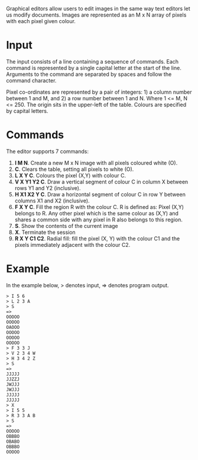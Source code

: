 Graphical editors allow users to edit images in the same way text editors let us modify documents. Images are represented as an M x N array of pixels with each pixel given colour.
# Input
The input consists of a line containing a sequence of commands. Each command is represented by a single capital letter at the start of the line. Arguments to the command are separated by spaces and follow the command character.Pixel co-ordinates are represented by a pair of integers: 1) a column number between 1 and M, and 2) a row number between 1 and N. Where 1 <= M, N <= 250. The origin sits in the upper-left of the table. Colours are specified by capital letters.# CommandsThe editor supports 7 commands:1. **I M N**. Create a new M x N image with all pixels coloured white (O).2. **C**. Clears the table, setting all pixels to white (O).3. **L X Y C**. Colours the pixel (X,Y) with colour C.4. **V X Y1 Y2 C**. Draw a vertical segment of colour C in column X between rows Y1 and Y2 (inclusive).5. **H X1 X2 Y C**. Draw a horizontal segment of colour C in row Y between columns X1 and X2 (inclusive).6. **F X Y C**. Fill the region R with the colour C. R is defined as: Pixel (X,Y) belongs to R. Any other pixel which is the same colour as (X,Y) and shares a common side with any pixel in R also belongs to this region.7. **S**. Show the contents of the current image8. **X**. Terminate the session9. **R X Y C1 C2**. Radial fill: fill the pixel (X, Y) with the colour C1 and the pixels immediately adjacent with the colour C2.
# ExampleIn the example below, > denotes input, => denotes program output.
`````
> I 5 6
> L 2 3 A
> S
=>OOOOOOOOOOOAOOOOOOOOOOOOOOOOOO
> F 3 3 J
> V 2 3 4 W
> H 3 4 2 Z
> S=>JJJJJJJZZJJWJJJJWJJJJJJJJJJJJJ> X> I 5 5
> R 3 3 A B
> S
=>
OOOOO
OBBBO
OBABO
OBBBO
OOOOO`````
